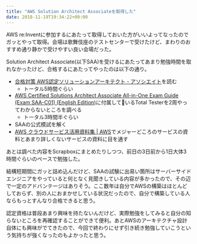 ```yaml
---
title: "AWS Solution Architect Associateを取得した"
date: 2018-11-19T19:34:22+09:00
---
```


AWS re:Inventに参加するにあたって取得しておいた方がいいよってなったのでガッとやって取得。会場は歌舞伎座のテストセンターで受けたけど、まわりのおすすめ通り静かで受けやすい良い会場だった。

Solution Architect Associate(以下SAA)を受けるにあたってあまり勉強時間を取れなかったけど、合格するにあたってやったのは以下の通り。

- [合格対策 AWS認定ソリューションアーキテクト - アソシエイト](https://amzn.to/2KfciBn)を読む
  - トータル5時間ぐらい
- [AWS Certified Solutions Architect Associate All-in-One Exam Guide (Exam SAA-C01) (English Edition)](https://amzn.to/2KfciBn)に付属しているTotal Testerを2周やってわからないところを調べる
  - トータル3時間半ぐらい
- SAAの公式模試を解く
- [AWS クラウドサービス活用資料集 \| AWS](https://aws.amazon.com/jp/aws-jp-introduction/)でメジャーどころのサービスの資料とあまり詳しくないサービスの資料に目を通す

あとは調べた内容をScrapboxにまとめたりしつつ、前日の3日前から1日大体3時間ぐらいのペースで勉強した。

結構短期間にガッと詰め込んだけど、SAAの試験に出易い箇所はサーバーサイドエンジニアをやっていると何となく見聞きしている内容が多かったので、その辺で一定のアドバンテージはありそう。ここ数年は自分でAWSの構築はほとんどしておらず、別の人におまかせしている状況だったので、自分で構築している人ならもっとすんなり合格できると思う。

認定資格は普段あまり興味を持たないんだけど、実際勉強をしてみると自分の知らないところを再確認することができて便利。あとAWSのアーキテクチャ設計自体にも興味がでてきたので、今回で終わりにせず引き続き勉強していこうという気持ちが強くなったのもよかったと思う。
